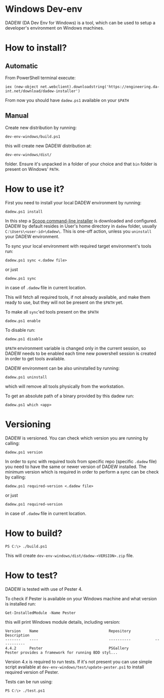 # Windows Dev-env

DADEW (DA Dev Env for Windows) is a tool, which can be used to setup a developer's environment on Windows machines.

# How to install?

## Automatic

From PowerShell terminal execute:

    iex (new-object net.webclient).downloadstring('https://engineering.da-int.net/download/dadew-installer')

From now you should have `dadew.ps1` available on your `$PATH`

## Manual

Create new distribution by running:

    dev-env-windows/build.ps1

this will create new DADEW distribution at:

    dev-env-windows/dist/
    
folder. Ensure it's unpacked in a folder of your choice and that `bin` folder is present on Windows' `PATH`.

# How to use it?

First you need to install your local DADEW environment by running:

    dadew.ps1 install
    
In this step a [Scoop command-line installer](https://scoop.sh) is downloaded and configured. DADEW by default resides in User's home directory in `dadew` folder, usually `C:\Users\<user-id>\dadew\`.
This is one-off action, unless you `uninstall` your DADEW environment.


To sync your local environment with required target environment's tools run:

    dadew.ps1 sync <.dadew file>

or just

    dadew.ps1 sync

in case of `.dadew` file in current location.

This will fetch all required tools, if not already available, and make them ready to use, but they will not be present on the `$PATH` yet.

To make all `sync`'ed tools present on the `$PATH`

    dadew.ps1 enable

To disable run:

    dadew.ps1 disable

`$PATH` environment variable is changed only in the current session, so DADEW needs to be enabled each time new powershell session is created in order to get tools available.

DADEW environment can be also uninstalled by running:

    dadew.ps1 uninstall

which will remove all tools physically from the workstation.

To get an absolute path of a binary provided by this dadew run:

    dadew.ps1 which <app>

# Versioning

DADEW is versioned. You can check which version you are running by calling:

    dadew.ps1 version

In order to sync with required tools from specific repo (specific `.dadew` file) you need to have the same or newer version of DADEW installed.
The minimum version which is required in order to perform a sync can be check by calling:

    dadew.ps1 required-version <.dadew file>

or just

    dadew.ps1 required-version

in case of `.dadew` file in current location.

# How to build?

    PS C:\> ./build.ps1

This will create `dev-env-windows/dist/dadew-<VERSION>.zip` file.

# How to test?

DADEW is tested with use of Pester 4.

To check if Pester is available on your Windows machine and what version is installed run:

    Get-InstalledModule -Name Pester

this will print Windows module details, including version:

    Version    Name                                Repository           Description
    -------    ----                                ----------           -----------
    4.4.2      Pester                              PSGallery            Pester provides a framework for running BDD styl...

Version 4.x is required to run tests. If it's not present you can use simple script available at `dev-env-windows/test/update-pester.ps1` to install required version of Pester.

Tests can be run using:

    PS C:\> ./test.ps1

